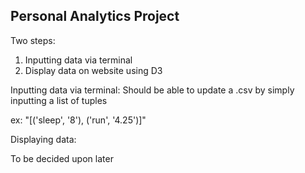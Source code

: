 Personal Analytics Project
---

Two steps:
1. Inputting data via terminal
2. Display data on website using D3

Inputting data via terminal:
Should be able to update a .csv by simply inputting a list of tuples 

ex: "[('sleep', '8'), ('run', '4.25')]" 

Displaying data:

To be decided upon later